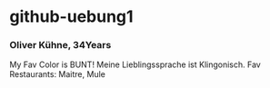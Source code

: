# github-uebung1

### Oliver Kühne, 34Years
My Fav Color is BUNT!
Meine Lieblingssprache ist Klingonisch.
Fav Restaurants: Maitre, Mule
